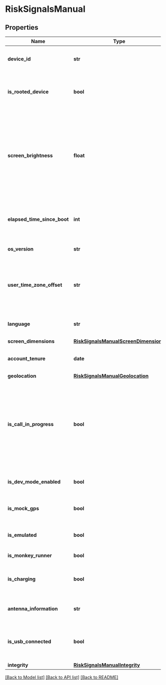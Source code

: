 # RiskSignalsManual

## Properties
Name | Type | Description | Notes
------------ | ------------- | ------------- | -------------
**device_id** | **str** | ID único do dispositivo gerado pela plataforma. | 
**is_rooted_device** | **bool** | Indica se o dispositivo atualmente está com permissão de “root”. | 
**screen_brightness** | **float** | Indica o nível de brilho da tela do dispositivo.   Em dispositivos Android o valor é um inteiro, entre 0 e 255, inclusive;   Em dispositivos iOS o valor é um ponto flutuante entre 0.0 e 1.0.  | 
**elapsed_time_since_boot** | **int** | Indica por quanto tempo (em milissegundos) o dispositivo está ligado. | 
**os_version** | **str** | Versão do sistema operacional. | 
**user_time_zone_offset** | **str** | Indica a configuração de fuso horário do dispositivo do usuário, com o formato UTC offset: ±hh[:mm]  | 
**language** | **str** | Indica o idioma do dispositivo no formato ISO 639-1. | 
**screen_dimensions** | [**RiskSignalsManualScreenDimensions**](RiskSignalsManualScreenDimensions.md) |  | 
**account_tenure** | **date** | Data de cadastro do cliente na iniciadora. | 
**geolocation** | [**RiskSignalsManualGeolocation**](RiskSignalsManualGeolocation.md) |  | [optional] 
**is_call_in_progress** | **bool** | Indica chamada ativa no momento do vínculo.  [Restrição] Caso o sinal de risco esteja disponível (cliente permitiu que fosse coletado), o mesmo deverá ser enviado  | [optional] 
**is_dev_mode_enabled** | **bool** | Indica se o dispositivo está em modo de desenvolvedor. | [optional] 
**is_mock_gps** | **bool** | Indica se o dispositivo está usando um GPS falso. | [optional] 
**is_emulated** | **bool** | Indica se o dispositivo é emulado ou real. | [optional] 
**is_monkey_runner** | **bool** | Indica o uso do MonkeyRunner. | [optional] 
**is_charging** | **bool** | Indica se a bateria do dispositivo está sendo carregada. | [optional] 
**antenna_information** | **str** | Indica em qual antena o dispositivo está conectado. | [optional] 
**is_usb_connected** | **bool** | Indica se o dispositivo está conectado a outro dispositivo via USB. | [optional] 
**integrity** | [**RiskSignalsManualIntegrity**](RiskSignalsManualIntegrity.md) |  | [optional] 

[[Back to Model list]](../README.md#documentation-for-models) [[Back to API list]](../README.md#documentation-for-api-endpoints) [[Back to README]](../README.md)

